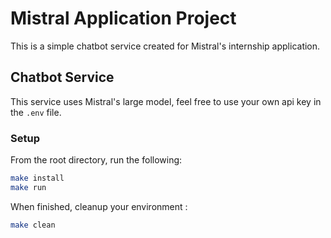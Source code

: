 # Mistral Application Project
This is a simple chatbot service created for Mistral's internship application.
## Chatbot Service
This service uses Mistral's large model, feel free to use your own api key in the `.env` file.
### Setup
From the root directory, run the following:
```bash
make install
make run 
```
When finished, cleanup your environment : 
```bash
make clean
```